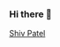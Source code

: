### Hi there 👋
<div class="badge-base LI-profile-badge" data-locale="en_US" data-size="medium" data-theme="dark" data-type="VERTICAL" data-vanity="shivpvtel" data-version="v1"><a class="badge-base__link LI-simple-link" href="https://www.linkedin.com/in/shivpvtel?trk=profile-badge">Shiv Patel</a></div>
              
<!--
**shivpvtel/shivpvtel** is a ✨ _special_ ✨ repository because its `README.md` (this file) appears on your GitHub profile.

Here are some ideas to get you started:

- 🔭 I’m currently working on ...
- 🌱 I’m currently learning ...
- 👯 I’m looking to collaborate on ...
- 🤔 I’m looking for help with ...
- 💬 Ask me about ...
- 📫 How to reach me: ...
- 😄 Pronouns: ...
- ⚡ Fun fact: ...
-->
